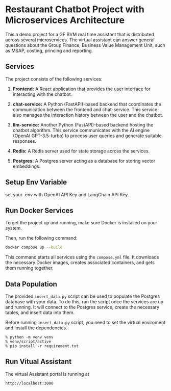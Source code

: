 # Restaurant Chatbot Project with Microservices Architecture

This a demo project for a GF BVM real time assistant that is distributed across several microservices. The virtual assistant can answer general questions about the Group Finance, Business Value Management Unit, such as MSAP, costing, princing and reporting.

## Services

The project consists of the following services:

1. **Frontend:** A React application that provides the user interface for interacting with the chatbot.

2. **chat-service:** A Python (FastAPI)-based backend that coordinates the communication between the frontend and chat-service. This service also manages the interaction history between the user and the chatbot.

3. **llm-service:** Another Python (FastAPI)-based backend hosting the chatbot algorithm. This service communicates with the AI engine (OpenAI GPT-3.5-turbo) to process user queries and generate suitable responses.

4. **Redis:** A Redis server used for state storage across the services.

5. **Postgres:** A Postgres server acting as a database for storing vector embeddings.


## Setup Env Variable
set your .env with OpenAI API Key and LangChain API Key.

## Run Docker Services

To get the project up and running, make sure Docker is installed on your system.

Then, run the following command:

```bash
docker compose up --build
```

This command starts all services using the `compose.yml` file. It downloads the necessary Docker images, creates associated containers, and gets them running together.

## Data Population

The provided `insert_data.py` script can be used to populate the Postgres database with your data. To do this, run the script once the services are up and running. It will connect to the Postgres service, create the necessary tables, and insert data into them.

Before running `insert_data.py` script, you need to set the virtual enviroment and install the dependencies.
```
% python -m venv venv
% venv/script/active
% pip install -r requirement.txt
```

## Run Vitual Assistant

The virtual Assistant portal is running at
```
http://localhost:3000
```

